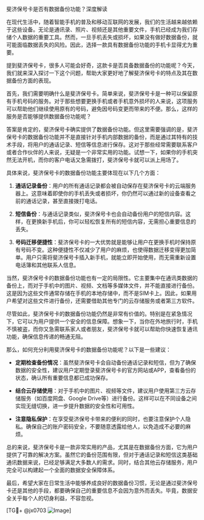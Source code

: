 斐济保号卡是否有数据备份功能？深度解读

在现代生活中，随着智能手机的普及和移动互联网的发展，我们的生活越来越依赖于这些设备。无论是通讯录、照片、视频还是其他重要文件，手机已经成为我们存储个人数据的重要工具。然而，一旦手机丢失或损坏，如果没有做好数据备份，就可能面临数据丢失的风险。因此，选择一款具有数据备份功能的手机卡显得尤为重要。

提到斐济保号卡，很多人可能会好奇，这款卡是否具备数据备份的功能呢？今天，我们就来深入探讨一下这个问题，帮助大家更好地了解斐济保号卡的特点及其在数据备份方面的表现。

首先，我们需要明确什么是斐济保号卡。简单来说，斐济保号卡是一种可以保留原有手机号码的服务。对于那些想要更换手机或者手机意外损坏的人来说，这项服务可以帮助他们继续使用原有的号码，避免因号码变更而带来的不便。那么，这样的服务是否能够提供数据备份功能呢？

答案是肯定的，斐济保号卡确实提供了数据备份功能。但这里需要强调的是，斐济保号卡的数据备份功能并不是直接针对手机内部数据的备份，而是通过其特有的技术手段，将用户的通话记录、短信等信息进行保存。这对于那些经常需要联系客户或者合作伙伴的人来说，无疑是一个非常实用的功能。试想一下，如果你的手机突然无法开机，而你的客户电话又急需拨打，斐济保号卡就可以派上用场了。

具体来说，斐济保号卡的数据备份功能主要体现在以下几个方面：

1. **通话记录备份**：用户的所有通话记录都会被自动保存在斐济保号卡的云端服务器上。这意味着即使你的手机丢失或者损坏，你仍然可以通过新的设备查看之前的通话记录，甚至直接拨打电话。

2. **短信备份**：与通话记录类似，斐济保号卡也会自动备份用户的短信内容。这样，在更换新手机后，你可以轻松恢复所有的短信内容，无需担心重要信息的丢失。

3. **号码迁移便捷性**：斐济保号卡的一大优势就是能够让用户在更换手机时保持原有号码不变。这种便捷性不仅减少了用户的麻烦，也使得数据迁移变得更加简单。用户只需将斐济保号卡插入新手机，就能立即开始使用，而无需重新设置电话簿和其他联系人信息。

当然，斐济保号卡的数据备份功能也有一定的局限性。它主要集中在通讯类数据的备份上，而对于手机中的图片、视频、文档等多媒体文件，并不能直接进行备份。这是因为这些文件通常存储在手机的本地存储中，而不是SIM卡上。因此，如果用户希望对这些文件进行备份，还需要借助其他专门的云存储服务或者第三方软件。

尽管如此，斐济保号卡的数据备份功能仍然是非常有价值的。特别是在紧急情况下，它可以为用户提供一个安全的信息保障。想象一下，当你在外地旅行时，手机不慎被盗，而你又急需联系家人或者朋友，斐济保号卡就可以帮助你快速恢复通讯功能，确保信息传递的畅通无阻。

那么，如何充分利用斐济保号卡的数据备份功能呢？以下是一些建议：

- **定期检查备份情况**：虽然斐济保号卡会自动备份通话记录和短信，但为了确保数据的安全性，建议用户定期登录斐济保号卡的官方网站或APP，查看备份的状态，确认所有重要信息都已成功保存。
  
- **结合云存储使用**：对于手机中的图片、视频等文件，建议用户使用第三方云存储服务（如百度网盘、Google Drive等）进行备份。这样可以在不同设备之间实现无缝切换，进一步提升数据的安全性和可用性。

- **注意隐私保护**：在享受斐济保号卡带来的便利的同时，也要注意保护个人隐私。确保自己的账户密码安全，不要随意透露给他人，以免造成不必要的麻烦。

总的来说，斐济保号卡是一款非常实用的产品，尤其是在数据备份方面，它为用户提供了可靠的解决方案。虽然它的备份范围有限，但对于通话记录和短信这类基础通讯数据来说，已经足够满足大多数人的需求。同时，结合其他云存储服务，用户完全可以构建起一个全面的数据安全保障体系。

最后，希望大家在日常生活中能够养成良好的数据备份习惯，无论是通过斐济保号卡还是其他的手段，都要确保自己的重要信息不会因为意外而丢失。毕竟，数据安全关乎每个人的切身利益，不容忽视。

[TG💪+ @jx0703 ![Image](https://github.com/user-attachments/assets/dbca1d08-cadb-493c-b0ec-ad6f7a83f270)]